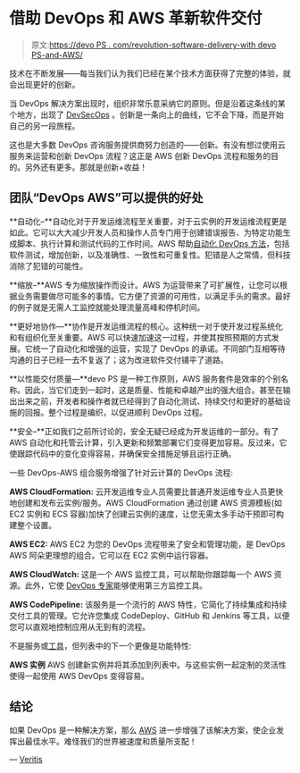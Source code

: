 # 借助 DevOps 和 AWS 革新软件交付

> 原文:[https://devo PS . com/revolution-software-delivery-with devo PS-and-AWS/](https://devops.com/revolutionize-software-delivery-with-devops-and-aws/)

技术在不断发展——每当我们认为我们已经在某个技术方面获得了完整的体验，就会出现更好的创新。

当 DevOps 解决方案出现时，组织非常乐意采纳它的原则。但是沿着这条线的某个地方，出现了 [DevSecOps](https://www.veritis.com/solutions/devsecops-services/) 。创新是一条向上的曲线，它不会下降，而是开始自己的另一段旅程。

这也是大多数 DevOps 咨询服务提供商努力创造的——创新。有没有想过使用云服务来运营和创新 DevOps 流程？这正是 AWS 创新 DevOps 流程和服务的目的。另外还有更多。那就是创新+收益！

## **团队“DevOps AWS”可以提供的好处**

**自动化–**自动化对于开发运维流程至关重要，对于云实例的开发运维流程更是如此。它可以大大减少开发人员和操作人员专门用于创建错误报告、为特定功能生成脚本、执行计算和测试代码的工作时间。AWS 帮助[自动化 DevOps 方法](https://www.veritis.com/solutions/devops/automation-services/)，包括软件测试，增加创新，以及准确性、一致性和可重复性。犯错是人之常情，但科技消除了犯错的可能性。

**缩放–**AWS 专为缩放操作而设计。AWS 为运营带来了可扩展性，让您可以根据业务需要做尽可能多的事情。它方便了资源的可用性，以满足手头的需求。最好的例子就是无需人工监控就能处理流量高峰和停机时间。

**更好地协作—**协作是开发运维流程的核心。这种统一对于使开发过程系统化和有组织化至关重要。AWS 可以快速加速这一过程，并使其按照预期的方式发展。它统一了自动化和增强的运营，实现了 DevOps 的承诺。不同部门互相等待沟通的日子已经一去不复返了；这为改进软件交付铺平了道路。

**以性能交付质量—**devo PS 是一种工作原则，AWS 服务套件是效率的个别名称。因此，当它们走到一起时，这是质量、性能和卓越产出的强大组合。甚至在输出出来之前，开发者和操作者就已经得到了自动化测试、持续交付和更好的基础设施的回报。整个过程是编织，以促进顺利 DevOps 过程。

**安全–**正如我们之前所讨论的，安全无疑已经成为开发运维的一部分。有了 AWS 自动化和托管云计算，引入更新和频繁部署它们变得更加容易。反过来，它使跟踪代码中的变化变得容易，并确保安全措施足够且运行正确。

一些 DevOps-AWS 组合服务增强了针对云计算的 DevOps 流程:

**AWS CloudFormation:** 云开发运维专业人员需要比普通开发运维专业人员更快地创建和发布云实例/服务。AWS CloudFormation 通过创建 AWS 资源模板(如 EC2 实例和 ECS 容器)加快了创建云实例的速度，让您无需太多手动干预即可构建整个设置。

**AWS EC2:** AWS EC2 为您的 DevOps 流程带来了安全和管理功能，是 DevOps AWS 阿朵更理想的组合。它可以在 EC2 实例中运行容器。

**AWS CloudWatch:** 这是一个 AWS 监控工具，可以帮助你跟踪每一个 AWS 资源。此外，它使 [DevOps 专家](https://www.veritis.com/solutions/devops/)能够使用第三方监控工具。

**AWS CodePipeline:** 该服务是一个流行的 AWS 特性，它简化了持续集成和持续交付工具的管理。它允许您集成 CodeDeploy、GitHub 和 Jenkins 等工具，以便您可以直观地控制应用从无到有的流程。

不是服务或[工具](https://www.veritis.com/solutions/devops/made-easier-with-devops-tools/)，但列表中的下一个更像是功能特性:

**AWS 实例** AWS 创建新实例并将其添加到列表中。与这些实例一起定制的灵活性使得一起使用 AWS DevOps 变得容易。

## **结论**

如果 DevOps 是一种解决方案，那么 [AWS](https://www.veritis.com/blog/accelerate-business-growth-with-aws-cloud-migration/) 进一步增强了该解决方案，使企业发挥出最佳水平。难怪我们的世界被速度和质量所支配！

— [Veritis](https://devops.com/author/veritisgroup/)